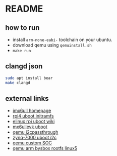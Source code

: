 # README

## how to run

- install `arm-none-eabi-` toolchain on your ubuntu.
- download qemu using `qemuinstall.sh`
- `make run`

## clangd json

```bash
sudo apt install bear
make clangd
```

## external links

- [imx6ull homepage](https://www.nxp.com/products/processors-and-microcontrollers/arm-processors/i-mx-applications-processors/i-mx-6-processors/i-mx-6ull-single-core-processor-with-arm-cortex-a7-core:i.MX6ULL)
- [rpi4 uboot initramfs](https://hechao.li/2021/12/20/Boot-Raspberry-Pi-4-Using-uboot-and-Initramfs/)
- [elinux rpi uboot wiki](https://elinux.org/RPi_U-Boot)
- [mx6ullevk uboot](https://u-boot.readthedocs.io/en/latest/board/nxp/mx6ullevk.html)
- [qemu i2cpassthrough](https://wiki.qemu.org/Internships/ProjectIdeas/I2CPassthrough)
- [zynq-7000 uboot i2c](https://xilinx-wiki.atlassian.net/wiki/spaces/A/pages/18842029/U-Boot+I2C+Driver)
- [qemu custom SOC](http://t.csdnimg.cn/imboU)
- [qemu arm bysbox rootfs linux5](http://t.csdnimg.cn/W7ywM)
